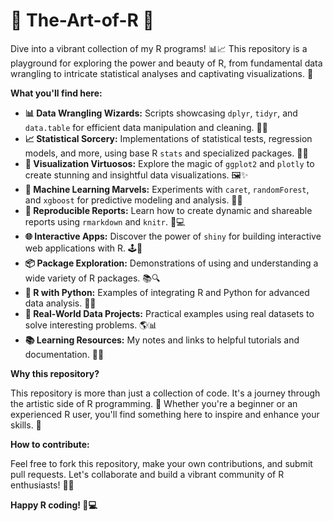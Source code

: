 # 🎨 The-Art-of-R 🚀

Dive into a vibrant collection of my R programs! 📊📈 This repository is a playground for exploring the power and beauty of R, from fundamental data wrangling to intricate statistical analyses and captivating visualizations. 🌈

**What you'll find here:**

* **📊 Data Wrangling Wizards:** Scripts showcasing `dplyr`, `tidyr`, and `data.table` for efficient data manipulation and cleaning. 🧹✨
* **📈 Statistical Sorcery:** Implementations of statistical tests, regression models, and more, using base R `stats` and specialized packages. 🧪🔬
* **🎨 Visualization Virtuosos:** Explore the magic of `ggplot2` and `plotly` to create stunning and insightful data visualizations. 🖼️✨
* **🤖 Machine Learning Marvels:** Experiments with `caret`, `randomForest`, and `xgboost` for predictive modeling and analysis. 🧠💡
* **📝 Reproducible Reports:** Learn how to create dynamic and shareable reports using `rmarkdown` and `knitr`. 📄💻
* **🌐 Interactive Apps:** Discover the power of `shiny` for building interactive web applications with R. 🕹️🔗
* **📦 Package Exploration:** Demonstrations of using and understanding a wide variety of R packages. 📚🔍
* **🐍 R with Python:** Examples of integrating R and Python for advanced data analysis. 🤝🐍
* **📂 Real-World Data Projects:** Practical examples using real datasets to solve interesting problems. 🌎📊
* **📚 Learning Resources:** My notes and links to helpful tutorials and documentation. 📖🔗

**Why this repository?**

This repository is more than just a collection of code. It's a journey through the artistic side of R programming. 🌟 Whether you're a beginner or an experienced R user, you'll find something here to inspire and enhance your skills. 🚀

**How to contribute:**

Feel free to fork this repository, make your own contributions, and submit pull requests. Let's collaborate and build a vibrant community of R enthusiasts! 🤗🤝



**Happy R coding! 🎉💻**
